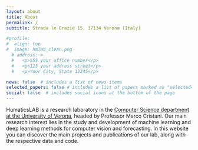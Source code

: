 ```yaml
---
layout: about
title: About
permalink: /
subtitle: Strada le Grazie 15, 37134 Verona (Italy)

#profile:
#  align: top
#  image: hmlab_clean.png
  # address: >
  #   <p>555 your office number</p>
  #   <p>123 your address street</p>
  #   <p>Your City, State 12345</p>

news: false  # includes a list of news items
selected_papers: false # includes a list of papers marked as "selected={true}"
social: false  # includes social icons at the bottom of the page
---
```


HumaticsLAB is a research laboratory in the [Computer Science department at the University of Verona](https://www.di.univr.it/?lang=en), headed by Professor Marco Cristani. Our main research interest lies in the study and development of machine learning and deep learning methods for computer vision and forecasting. In this website you can discover the main projects and publications of our lab, along with the respective data and code. 

